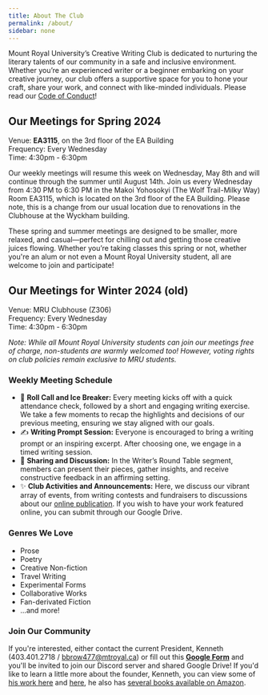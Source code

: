 ```yaml
---
title: About The Club
permalink: /about/
sidebar: none
---
```


Mount Royal University’s Creative Writing Club is dedicated to nurturing the literary talents of our community in a safe and inclusive environment. Whether you’re an experienced writer or a beginner embarking on your creative journey, our club offers a supportive space for you to hone your craft, share your work, and connect with like-minded individuals. Please read our [Code of Conduct](https://writeclub.ca/terms/)!

## Our Meetings for Spring 2024

Venue: **EA3115**, on the 3rd floor of the EA Building  
Frequency: Every Wednesday  
Time: 4:30pm - 6:30pm

Our weekly meetings will resume this week on Wednesday, May 8th and will continue through the summer until August 14th. Join us every Wednesday from 4:30 PM to 6:30 PM in the Makoi Yohosokyi (The Wolf Trail-Milky Way) Room EA3115, which is located on the 3rd floor of the EA Building. Please note, this is a change from our usual location due to renovations in the Clubhouse at the Wyckham building.
 
These spring and summer meetings are designed to be smaller, more relaxed, and casual—perfect for chilling out and getting those creative juices flowing. Whether you’re taking classes this spring or not, whether you're an alum or not even a Mount Royal University student, all are welcome to join and participate!

## Our Meetings for Winter 2024 (old)

Venue: MRU Clubhouse (Z306)  
Frequency: Every Wednesday  
Time: 4:30pm - 6:30pm

*Note: While all Mount Royal University students can join our meetings free of charge, non-students are warmly welcomed too! However, voting rights on club policies remain exclusive to MRU students.*

### Weekly Meeting Schedule

- 📣 **Roll Call and Ice Breaker:** Every meeting kicks off with a quick attendance check, followed by a short and engaging writing exercise. We take a few moments to recap the highlights and decisions of our previous meeting, ensuring we stay aligned with our goals.
- ✍️ **Writing Prompt Session:** Everyone is encouraged to bring a writing prompt or an inspiring excerpt. After choosing one, we engage in a timed writing session.
- 💬 **Sharing and Discussion:** In the Writer’s Round Table segment, members can present their pieces, gather insights, and receive constructive feedback in an affirming setting.
- ✨ **Club Activities and Announcements:** Here, we discuss our vibrant array of events, from writing contests and fundraisers to discussions about our [online publication](https://writeclub.ca/). If you wish to have your work featured online, you can submit through our Google Drive.

### Genres We Love

- Prose
- Poetry
- Creative Non-fiction
- Travel Writing
- Experimental Forms
- Collaborative Works
- Fan-derivated Fiction
- ...and more!

### Join Our Community

If you're interested, either contact the current President, Kenneth (403.401.2718 / bbrow477@mtroyal.ca) or fill out this [**Google Form**](https://forms.gle/zxtW6GbomK14iWVD6) and you'll be invited to join our Discord server and shared Google Drive! If you'd like to learn a little more about the founder, Kenneth, you can view some of [his work here](https://bkpoetry.com) and [here](https://blog.brennanbrown.ca), he also has [several books available on Amazon](https://www.amazon.ca/s?i=stripbooks&rh=p_27%3ABrennan+Kenneth+Brown&s=relevancerank&text=Brennan+Kenneth+Brown).
